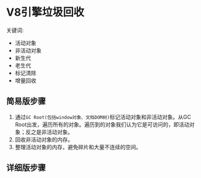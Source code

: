 # V8引擎垃圾回收

关键词: 
+ 活动对象
+ 非活动对象
+ 新生代
+ 老生代
+ 标记清除
+ 增量回收

## 简易版步骤
1. 通过`GC Root(包括window对象、文档DOM树)`标记活动对象和非活动对象。从GC Root出发，遍历所有的对象。遍历到的对象我们认为它是可访问的，即活动对象；反之是非活动对象。
2. 回收非活动对象的内存。
3. 整理活动对象的内存，避免碎片和大量不连续的空间。

## 详细版步骤

